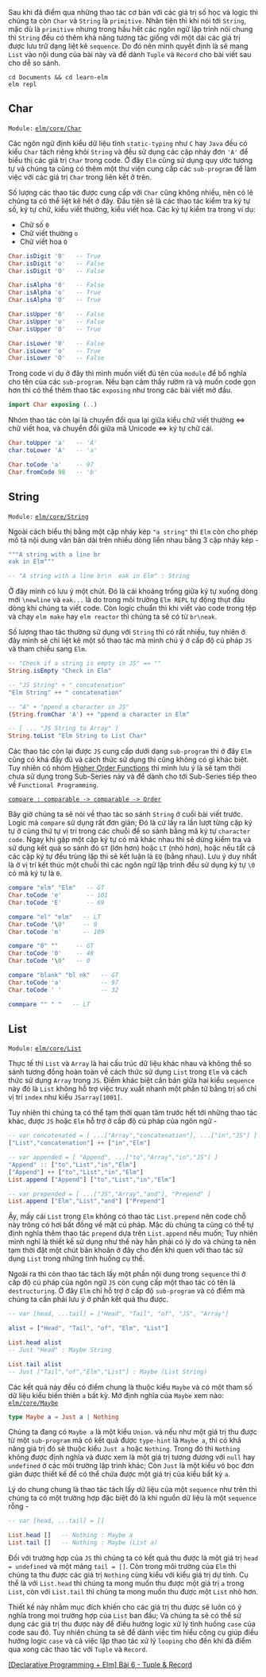 Sau khi đã điểm qua những thao tác cơ bản với các giá trị số học và logic thì chúng ta còn `Char` và
`String` là `primitive`. Nhân tiện thì khi nói tới `String`, mặc dù là `primitive` nhưng trong hầu
hết các ngôn ngữ lập trình nói chung thì `String` đều có thêm khả năng tương tác giống với một
dải các giá trị được lưu trữ dạng liệt kê `sequence`. Do đó nên mình quyết định là sẽ mang `List`
vào nội dung của bài này và để dành `Tuple` và `Record` cho bài viết sau cho dễ so sánh.

```CMD|Terminal.io
cd Documents && cd learn-elm
elm repl
```

## Char

`Module:` [`elm/core/Char`](https://package.elm-lang.org/packages/elm/core/latest/Char)

Các ngôn ngữ định kiểu dữ liệu tĩnh `static-typing` như `C` hay `Java` đều có kiểu `Char` tách 
riêng khỏi `String` và đều sử dụng các cặp nháy đơn `'A'` để biểu thị các giá trị `Char` trong 
code. Ở đây `Elm` cũng sử dụng quy ước tương tự và chúng ta cũng có thêm một thư viện cung
cấp các `sub-program` để làm việc với các giá trị `Char` trong liên kết ở trên.

Số lượng các thao tác được cung cấp với `Char` cũng không nhiều, nên có lẽ chúng ta có thể liệt
kê hết ở đây. Đầu tiên sẽ là các thao tác kiểm tra ký tự số, ký tự chữ, kiểu viết thường, kiểu viết hoa.
Các ký tự kiểm tra trong ví dụ:

- Chữ số `0`
- Chữ viết thường `o`
- Chữ viết hoa `O`

```REPL.elm
Char.isDigit '0'   -- True
Char.isDigit 'o'   -- False
Char.isDigit 'O'   -- False

Char.isAlpha '0'   -- False
Char.isAlpha 'o'   -- True
Char.isAlpha 'O'   -- True

Char.isUpper '0'   -- False
Char.isUpper 'o'   -- False
Char.isUpper 'O'   -- True

Char.isLower '0'   -- False
Char.isLower 'o'   -- True
Char.isLower 'O'   -- False
```

Trong code ví dụ ở đây thì mình muốn viết đủ tên của `module` để bổ nghĩa cho tên của các 
`sub-program`. Nếu bạn cảm thấy rườm rà và muốn code gọn hơn thì có thể thêm thao tác
`exposing` như trong các bài viết mở đầu.

```REPL.elm
import Char exposing (..)
```

Nhóm thao tác còn lại là chuyển đổi qua lại giữa kiểu chữ viết thường <=> chữ viết hoa, và
chuyển đổi giữa mã Unicode <=> ký tự chữ cái.

```REPL.elm
Char.toUpper 'a'   -- 'A'
char.toLower 'A'   -- 'a'

Char.toCode 'a'    -- 97
Char.fromCode 98   -- 'b'
```

## String

`Module:` [`elm/core/String`](https://package.elm-lang.org/packages/elm/core/latest/String)

Ngoài cách biểu thị bằng một cặp nháy kép `"a string"` thì `Elm` còn cho phép mô tả nội dung
văn bản dài trên nhiều dòng liền nhau bằng 3 cặp nháy kép -

```REPL.elm
"""A string with a line br
eak in Elm"""

-- "A string with a line br\n  eak in Elm" : String
```

Ở đây mình có lưu ý một chút. Đó là cái khoảng trống giữa ký tự xuống dòng mới `\newline` và 
`eak...` là do trong môi trường `Elm REPL` tự động thụt đầu dòng khi chúng ta viết code. Còn 
logic chuẩn thì khi viết vào code trong tệp và chạy `elm make` hay `elm reactor` thì chúng ta sẽ 
có từ `br\neak`.

Số lượng thao tác thường sử dụng với `String` thì có rất nhiều, tuy nhiên ở đây mình sẽ chỉ liệt
kê một số thao tác mà mình chú ý ở cấp độ cú pháp `JS` và tham chiếu sang `Elm`.

```REPL.elm
-- "Check if a string is empty in JS" == ""
String.isEmpty "Check in Elm"

-- "JS String" + " concatenation"
"Elm String" ++ " concatenation"

-- "A" + "ppend a character in JS"
(String.fromChar 'A') ++ "ppend a character in Elm"

-- [ ... "JS String to Array" ]
String.toList "Elm String to List Char"
```

Các thao tác còn lại được `JS` cung cấp dưới dạng `sub-program` thì ở đây `Elm` cũng có khá đầy 
đủ và cách thức sử dụng thì cũng không có gì khác biệt. Tuy nhiên có nhóm
[Higher Order Functions](https://package.elm-lang.org/packages/elm/core/latest/String#map)
thì mình lưu ý là sẽ tạm thời chưa sử dụng trong Sub-Series này và để dành cho tới Sub-Series
tiếp theo về `Functional Programming`.

[`compare : comparable -> comparable -> Order`](https://package.elm-lang.org/packages/elm/core/latest/Basics#compare)

Bây giờ chúng ta sẽ nói về thao tác so sánh `String` ở cuối bài viết trước. Logic mà `compare` sử
dụng rất đơn giản; Đó là cứ lấy ra lần lượt từng cặp ký tự ở cùng thứ tự vị trí trong các chuỗi để
so sánh bằng mã ký tự `character code`. Ngay khi gặp một cặp ký tự có mã khác nhau thì sẽ dừng 
kiểm tra và sử dụng kết quả so sánh đó `GT` (lớn hơn) hoặc `LT` (nhỏ hơn), hoặc nếu tất cả các
cặp ký tự đều trùng lặp thì sẽ kết luận là `EQ` (bằng nhau). Lưu ý duy nhất là ở vị trí kết thúc một
chuỗi thì các ngôn ngữ lập trình đều sử dụng ký tự `\0` có mã ký tự là `0`.

```REPL.elm
compare "elm" "Elm"   -- GT
Char.toCode 'e'       -- 101
Char.toCode 'E'       -- 69

compare "el" "elm"   -- LT
Char.toCode '\0'     -- 0
Char.toCode 'm'      -- 109

compare "0" ""     -- GT
Char.toCode '0'    -- 48
Char.toCode '\0'   -- 0

compare "blank" "bl nk"   -- GT
Char.toCode 'a'           -- 97
Char.toCode ' '           -- 32

commpare "" " "   -- LT
```

## List

`Module:` [`elm/core/List`](https://package.elm-lang.org/packages/elm/core/latest/List)

Thực tế thì `List` và `Array` là hai cấu trúc dữ liệu khác nhau và không thể so sánh tương đồng
hoàn toàn về cách thức sử dụng `List` trong `Elm` và cách thức sử dụng `Array` trong `JS`. 
Điểm khác biệt căn bản giữa hai kiểu `sequence` này đó là `List` không hỗ trợ việc truy xuất
nhanh một phần tử bằng trị số chỉ vị trí `index` như kiểu `JSarray[1001]`.

Tuy nhiên thì chúng ta có thể tạm thời quan tâm trước hết tới những thao tác khác, được `JS` 
hoặc `Elm` hỗ trợ ở cấp độ cú pháp của ngôn ngữ -

```REPL.elm
-- var concatenated = [ ...["Array","concatenation"], ...["in","JS"] ]
["List","concatenation"] ++ ["in","Elm"]

-- var appended = [ "Append", ...["to","Array","in","JS"] ]
"Append" :: ["to","List","in","Elm"]
["Append"] ++ ["to","List","in","Elm"]
List.append ["Append"] ["to","List","in","Elm"]

-- var prepended = [ ...["JS","Array","and"], "Prepend" ]
List.append ["Elm","List","and"] ["Prepend"]
```

Ậy, mấy cái `List` trong `Elm` không có thao tác `List.prepend` nên code chỗ này trông có hơi 
bất đồng về mặt cú pháp. Mặc dù chúng ta cũng có thể tự định nghĩa thêm thao tác `prepend`
dựa trên `List.append` nếu muốn; Tuy nhiên mình nghĩ là thiết kế sử dụng như thế này hẳn phải
có lý do và chúng ta nên tạm thời đặt một chút băn khoăn ở đây cho đến khi quen với thao tác
sử dụng `List` trong những tình huống cụ thể.

Ngoài ra thì còn thao tác tách lấy một phần nội dung trong `sequence` thì ở cấp độ cú pháp của
ngôn ngữ `JS` còn cung cấp một thao tác có tên là `destructuring`. Ở đây `Elm` chỉ hỗ trợ ở cấp
độ `sub-program` và có điểm mà chúng ta cần phải lưu ý ở phần kết quả thu được.

```REPL.elm
-- var [head, ...tail] = ["Head", "Tail", "of", "JS", "Array"]

alist = ["Head", "Tail", "of", "Elm", "List"]

List.head alist
-- Just "Head" : Maybe String

List.tail alist
-- Just ["Tail","of","Elm","List"] : Maybe (List String)
```

Các kết quả này đều có điểm chung là thuộc kiểu `Maybe` và có một tham số dữ liệu kiểu biến 
thiên `a` bất kỳ. Mở định nghĩa của `Maybe` xem nào: 
[`elm/core/Maybe`](https://package.elm-lang.org/packages/elm/core/latest/Maybe)

```Maybe.elm
type Maybe a = Just a | Nothing
```

Chúng ta đang có `Maybe a` là một kiểu `Union`. và nếu như một giá trị thu được từ một 
`sub-program` mà có kết quả được `type-hint` là `Maybe a`, thì có khả năng giá trị đó sẽ  thuộc
kiểu `Just a` hoặc `Nothing`. Trong đó thì `Nothing` không được định nghĩa và được xem là một 
giá trị tương đương với `null` hay `undefined` ở các môi trường lập trình khác; Còn `Just` là một 
kiểu vỏ bọc đơn giản được thiết kế để có thể chứa được một giá trị của kiểu bất kỳ `a`.

Lý do chung chung là thao tác tách lấy dữ liệu của một `sequence` như trên thì chúng ta có một
trường hợp đặc biệt đó là khi nguồn dữ liệu là một `sequence` rỗng -

```REPL.elm
-- var [head, ...tail] = []

List.head []   -- Nothing : Maybe a
List.tail []   -- Nothing : Maybe (List a)
```

Đối với trường hợp của `JS` thì chúng ta có kết quả thu được là một giá trị `head = undefined` và
một mảng `tail = []`. Còn trong môi trường của `Elm` thì chúng ta thu được các giá trị `Nothing`
cùng kiểu với kiểu giá trị dự tính. Cụ thể là với `List.head` thì chúng ta mong muốn thu được một
giá trị `a` trong `List`, còn với `List.tail` thì chúng ta mong muốn thu được một `List` nhỏ hơn.

Thiết kế này nhằm mục đích khiến cho các giá trị thu được sẽ luôn có ý nghĩa trong mọi trường hợp
của `List` ban đầu; Và chúng ta sẽ có thể sử dụng các giá trị thu được này để điều hướng logic xử
lý tình huống `case` của code sau đó. Tuy nhiên chúng ta sẽ để dành việc tìm hiểu công cụ giúp
điều hướng logic  `case` và cả việc lặp thao tác xử lý `looping` cho đến khi đã điểm qua xong các 
thao tác với `Tuple` và  `Record`.

[[Declarative Programming + Elm] Bài 6 - Tuple & Record](vlZL9N1vVQK)